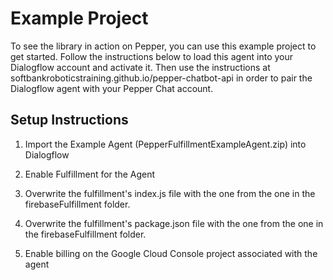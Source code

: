 # Example Project
To see the library in action on Pepper, you can use this example project to get started. Follow the instructions below to load this agent into your Dialogflow account and activate it. Then use the instructions at softbankroboticstraining.github.io/pepper-chatbot-api in order to pair the Dialogflow agent with your Pepper Chat account.

## Setup Instructions

1. Import the Example Agent (PepperFulfillmentExampleAgent.zip) into Dialogflow

2. Enable Fulfillment for the Agent

3. Overwrite the fulfillment's index.js file with the one from the one in the firebaseFulfillment folder.

4. Overwrite the fulfillment's package.json file with the one from the one in the firebaseFulfillment folder.

5. Enable billing on the Google Cloud Console project associated with the agent
